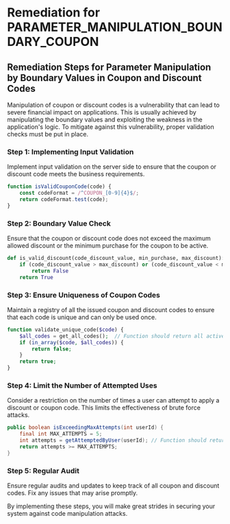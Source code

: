 # Remediation for PARAMETER_MANIPULATION_BOUNDARY_COUPON

## Remediation Steps for Parameter Manipulation by Boundary Values in Coupon and Discount Codes
Manipulation of coupon or discount codes is a vulnerability that can lead to severe financial impact on applications. This is usually achieved by manipulating the boundary values and exploiting the weakness in the application's logic. To mitigate against this vulnerability, proper validation checks must be put in place.

### Step 1: Implementing Input Validation
Implement input validation on the server side to ensure that the coupon or discount code meets the business requirements.

```Javascript
function isValidCouponCode(code) {
    const codeFormat = /^COUPON_[0-9]{4}$/;
    return codeFormat.test(code);
}
```

### Step 2: Boundary Value Check
Ensure that the coupon or discount code does not exceed the maximum allowed discount or the minimum purchase for the coupon to be active.

```Python
def is_valid_discount(code_discount_value, min_purchase, max_discount):
    if (code_discount_value > max_discount) or (code_discount_value < min_purchase):
        return False
    return True
```
### Step 3: Ensure Uniqueness of Coupon Codes
Maintain a registry of all the issued coupon and discount codes to ensure that each code is unique and can only be used once.
```php
function validate_unique_code($code) {
    $all_codes = get_all_codes();  // Function should return all active codes from database
    if (in_array($code, $all_codes)) {
        return false;
    }
    return true;
}
```

### Step 4: Limit the Number of Attempted Uses
Consider a restriction on the number of times a user can attempt to apply a discount or coupon code. This limits the effectiveness of brute force attacks.

```java
public boolean isExceedingMaxAttempts(int userId) {
    final int MAX_ATTEMPTS = 5;
    int attempts = getAttemptedByUser(userId); // Function should return number of attempts by a user
    return attempts >= MAX_ATTEMPTS;
}
```

### Step 5: Regular Audit
Ensure regular audits and updates to keep track of all coupon and discount codes. Fix any issues that may arise promptly.

By implementing these steps, you will make great strides in securing your system against code manipulation attacks.